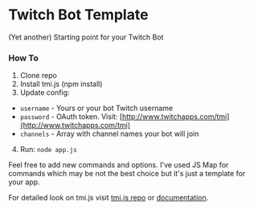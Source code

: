 # Twitch Bot Template
(Yet another) Starting point for your Twitch Bot

### How To
1. Clone repo
2. Install tmi.js (npm install)
3. Update config:
+ `username` - Yours or your bot Twitch username
+ `password` - OAuth token. Visit: [http://www.twitchapps.com/tmi](http://www.twitchapps.com/tmi)
+ `channels` - Array with channel names your bot will join
4. Run: `node app.js`

Feel free to add new commands and options. I've used JS Map for commands which may be not the best choice but it's just a template for your app.

For detailed look on tmi.js visit [tmi.js repo](https://github.com/tmijs/tmi.js) or [documentation](https://docs.tmijs.org/).
